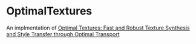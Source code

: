 # OptimalTextures
An implmentation of [Optimal Textures: Fast and Robust Texture Synthesis and Style Transfer through Optimal Transport](https://arxiv.org/abs/2010.14702)
